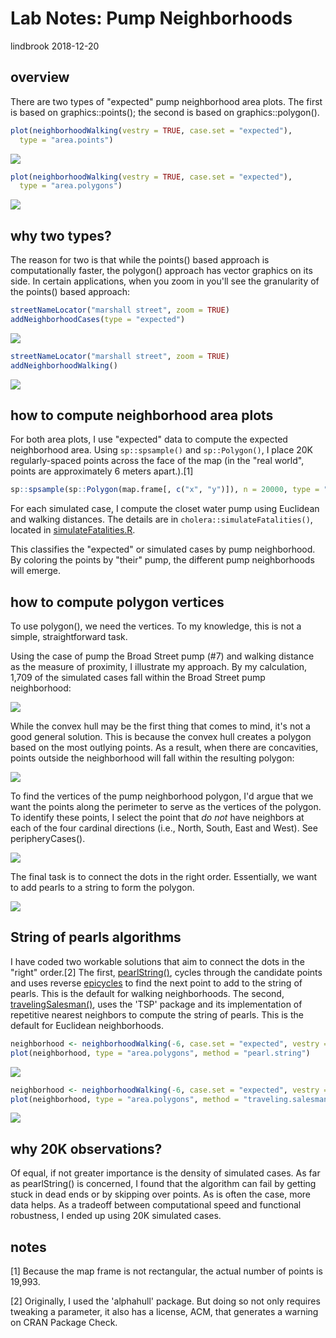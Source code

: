 Lab Notes: Pump Neighborhoods
================
lindbrook
2018-12-20

overview
--------

There are two types of "expected" pump neighborhood area plots. The first is based on graphics::points(); the second is based on graphics::polygon().

``` r
plot(neighborhoodWalking(vestry = TRUE, case.set = "expected"),
  type = "area.points")
```

<img src="pump.neighborhoods.notes_files/figure-markdown_github/area_points-1.png" style="display: block; margin: auto;" />

``` r
plot(neighborhoodWalking(vestry = TRUE, case.set = "expected"),
  type = "area.polygons")
```

<img src="pump.neighborhoods.notes_files/figure-markdown_github/area_polygons-1.png" style="display: block; margin: auto;" />

why two types?
--------------

The reason for two is that while the points() based approach is computationally faster, the polygon() approach has vector graphics on its side. In certain applications, when you zoom in you'll see the granularity of the points() based approach:

``` r
streetNameLocator("marshall street", zoom = TRUE)
addNeighborhoodCases(type = "expected")
```

<img src="pump.neighborhoods.notes_files/figure-markdown_github/marshall_points-1.png" style="display: block; margin: auto;" />

``` r
streetNameLocator("marshall street", zoom = TRUE)
addNeighborhoodWalking()
```

<img src="pump.neighborhoods.notes_files/figure-markdown_github/marshall_polygons-1.png" style="display: block; margin: auto;" />

how to compute neighborhood area plots
--------------------------------------

For both area plots, I use "expected" data to compute the expected neighborhood area. Using `sp::spsample()` and `sp::Polygon()`, I place 20K regularly-spaced points across the face of the map (in the "real world", points are approximately 6 meters apart.).[1]

``` r
sp::spsample(sp::Polygon(map.frame[, c("x", "y")]), n = 20000, type = "regular")
```

For each simulated case, I compute the closet water pump using Euclidean and walking distances. The details are in `cholera::simulateFatalities()`, located in [simulateFatalities.R](https://github.com/lindbrook/cholera/blob/master/R/simulateFatalities.R).

This classifies the "expected" or simulated cases by pump neighborhood. By coloring the points by "their" pump, the different pump neighborhoods will emerge.

how to compute polygon vertices
-------------------------------

To use polygon(), we need the vertices. To my knowledge, this is not a simple, straightforward task.

Using the case of pump the Broad Street pump (\#7) and walking distance as the measure of proximity, I illustrate my approach. By my calculation, 1,709 of the simulated cases fall within the Broad Street pump neighborhood:

![](cloud-1.png)

While the convex hull may be the first thing that comes to mind, it's not a good general solution. This is because the convex hull creates a polygon based on the most outlying points. As a result, when there are concavities, points outside the neighborhood will fall within the resulting polygon:

![](hull-1.png)

To find the vertices of the pump neighborhood polygon, I'd argue that we want the points along the perimeter to serve as the vertices of the polygon. To identify these points, I select the point that *do not* have neighbors at each of the four cardinal directions (i.e., North, South, East and West). See peripheryCases().

![](perimeter-1.png)

The final task is to connect the dots in the right order. Essentially, we want to add pearls to a string to form the polygon.

![](pearl_string-1.png)

String of pearls algorithms
---------------------------

I have coded two workable solutions that aim to connect the dots in the "right" order.[2] The first, [pearlString()](https://github.com/lindbrook/cholera/blob/master/R/pearlString.R), cycles through the candidate points and uses reverse [epicycles](https://en.wikipedia.org/wiki/Deferent_and_epicycle) to find the next point to add to the string of pearls. This is the default for walking neighborhoods. The second, [travelingSalesman()](https://github.com/lindbrook/cholera/blob/master/R/pearlString.R), uses the 'TSP' package and its implementation of repetitive nearest neighbors to compute the string of pearls. This is the default for Euclidean neighborhoods.

``` r
neighborhood <- neighborhoodWalking(-6, case.set = "expected", vestry = TRUE)
plot(neighborhood, type = "area.polygons", method = "pearl.string")
```

<img src="pump.neighborhoods.notes_files/figure-markdown_github/pearl_string-1.png" style="display: block; margin: auto;" />

``` r
neighborhood <- neighborhoodWalking(-6, case.set = "expected", vestry = TRUE)
plot(neighborhood, type = "area.polygons", method = "traveling.salesman")
```

<img src="pump.neighborhoods.notes_files/figure-markdown_github/traveling-1.png" style="display: block; margin: auto;" />

why 20K observations?
---------------------

Of equal, if not greater importance is the density of simulated cases. As far as pearlString() is concerned, I found that the algorithm can fail by getting stuck in dead ends or by skipping over points. As is often the case, more data helps. As a tradeoff between computational speed and functional robustness, I ended up using 20K simulated cases.

notes
-----

[1] Because the map frame is not rectangular, the actual number of points is 19,993.

[2] Originally, I used the 'alphahull' package. But doing so not only requires tweaking a parameter, it also has a license, ACM, that generates a warning on CRAN Package Check.
